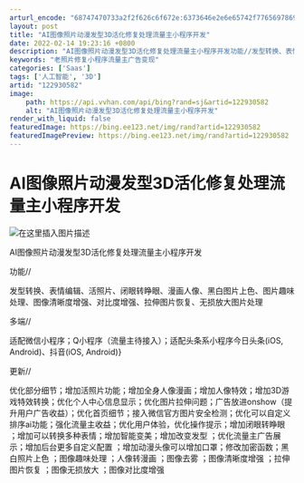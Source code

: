 ```yaml
---
arturl_encode: "68747470733a2f2f626c6f672e:6373646e2e6e65742f77656978696e5f34343033393838342f:61727469636c652f64657461696c732f313232393330353832"
layout: post
title: "AI图像照片动漫发型3D活化修复处理流量主小程序开发"
date: 2022-02-14 19:23:16 +0800
description: "AI图像照片动漫发型3D活化修复处理流量主小程序开发功能//发型转换、表情编辑、活照片、闭眼转睁眼、"
keywords: "老照片修复小程序流量主广告变现"
categories: ['Saas']
tags: ['人工智能', '3D']
artid: "122930582"
image:
    path: https://api.vvhan.com/api/bing?rand=sj&artid=122930582
    alt: "AI图像照片动漫发型3D活化修复处理流量主小程序开发"
render_with_liquid: false
featuredImage: https://bing.ee123.net/img/rand?artid=122930582
featuredImagePreview: https://bing.ee123.net/img/rand?artid=122930582
---
```


# AI图像照片动漫发型3D活化修复处理流量主小程序开发

![在这里插入图片描述](https://i-blog.csdnimg.cn/blog_migrate/a097baaf47a38b686195323cdfb19b6b.jpeg#pic_center)
  
AI图像照片动漫发型3D活化修复处理流量主小程序开发

功能//
  
发型转换、表情编辑、活照片、闭眼转睁眼、漫画人像、黑白图片上色、图片趣味处理、图像清晰度增强、对比度增强、拉伸图片恢复、无损放大图片处理

多端//
  
适配微信小程序；Q小程序（流量主待接入）；适配头条系小程序今日头条(iOS, Android)、抖音(iOS, Android)}

更新//
  
优化部分细节；增加活照片功能；增加全身人像漫画；增加人像特效；增加3D游戏特效转换；优化个人中心信息显示；优化图片拉伸问题；广告放进onshow（提升用户广告收益）；优化首页细节；接入微信官方图片安全检测；优化可以自定义排序ai功能；强化流量主收益；优化用户体验，优化操作提示；增加闭眼转睁眼 ；增加可以转换多种表情；增加智能变美；增加改变发型 ；优化流量主广告展示；增加后台更多自定义配置 ；增加动漫头像可以增加口罩；修改加密函数；黑白照片上色 ；图像趣味处理 ；人像转漫画 ；图像去雾 ；图像清晰度增强 ；拉伸图片恢复 ；图像无损放大 ；图像对比度增强